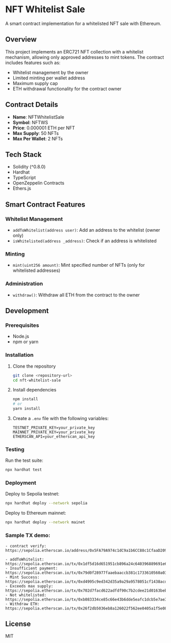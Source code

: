 # NFT Whitelist Sale

A smart contract implementation for a whitelisted NFT sale with Ethereum.

## Overview

This project implements an ERC721 NFT collection with a whitelist mechanism, allowing only approved addresses to mint tokens. The contract includes features such as:

- Whitelist management by the owner
- Limited minting per wallet address
- Maximum supply cap
- ETH withdrawal functionality for the contract owner

## Contract Details

- **Name**: NFTWhitelistSale
- **Symbol**: NFTWS
- **Price**: 0.000001 ETH per NFT
- **Max Supply**: 50 NFTs
- **Max Per Wallet**: 2 NFTs

## Tech Stack

- Solidity (^0.8.0)
- Hardhat
- TypeScript
- OpenZeppelin Contracts
- Ethers.js

## Smart Contract Features

### Whitelist Management
- `addToWhitelist(address user)`: Add an address to the whitelist (owner only)
- `isWhitelisted(address _address)`: Check if an address is whitelisted

### Minting
- `mint(uint256 amount)`: Mint specified number of NFTs (only for whitelisted addresses)

### Administration
- `withdraw()`: Withdraw all ETH from the contract to the owner

## Development

### Prerequisites
- Node.js
- npm or yarn

### Installation

1. Clone the repository
   ```bash
   git clone <repository-url>
   cd nft-whitelist-sale
   ```

2. Install dependencies
   ```bash
   npm install
   # or
   yarn install
   ```

3. Create a `.env` file with the following variables:
   ```
   TESTNET_PRIVATE_KEY=your_private_key
   MAINNET_PRIVATE_KEY=your_private_key
   ETHERSCAN_API=your_etherscan_api_key
   ```

### Testing

Run the test suite:
```bash
npx hardhat test
```

### Deployment

Deploy to Sepolia testnet:
```bash
npx hardhat deploy --network sepolia
```

Deploy to Ethereum mainnet:
```bash
npx hardhat deploy --network mainet
```

### Sample TX demo:
```
- contract verify: https://sepolia.etherscan.io/address/0x5FA79A974c1dC9a1b6CC88c1CfaaD20935c02287#readContract

- addToWhitelist: https://sepolia.etherscan.io/tx/0x1df5d16d651951cb896a24c640396889691e6e17de15ebea84fea0febbefe81e
- Insufficient payment: https://sepolia.etherscan.io/tx/0x79d0f28977faaebaaccb381c1733610560a030eb37f47e947294875a0dc30e8f
- Mint Success: https://sepolia.etherscan.io/tx/0xd4995c9ed342d35a9a29a9578051cf1438acd460ab891026e3ab8c5a0f6661bb
- Exceeds max supply: https://sepolia.etherscan.io/tx/0x702d7facd622adfdf90c7b2cdee21d0163beb471722971c589b595d5d186cbaf
- Not whitelisted: https://sepolia.etherscan.io/tx/0xb083334ce85c66e43b6dde5eafc1dcb5e7ae3f4ab69f08597a2aeaa03f735d4e
- Withdraw ETH: https://sepolia.etherscan.io/tx/0x26f2db5036eb8a126022f562ee0405a1f5e088c62f69d6f4b1959674e548dee2
```

## License

MIT
